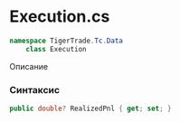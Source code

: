 
# Execution.cs
```csharp
namespace TigerTrade.Tc.Data  
    class Execution
```

Описание

### Синтаксис
```csharp
public double? RealizedPnl { get; set; }
```
